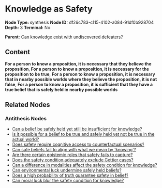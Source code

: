# Knowledge as Safety

**Node Type:** synthesis
**Node ID:** df26c783-c115-4102-a084-91df0b928704
**Depth:** 3
**Terminal:** No

**Parent:** [Can knowledge exist with undiscovered defeaters?](can-knowledge-exist-with-undiscovered-defeaters-antithesis-ac1220c3-dc3e-4266-96cc-d0be3c41d085.md)

## Content

**For a person to know a proposition, it is necessary that they believe the proposition**, **For a person to know a proposition, it is necessary for the proposition to be true**, **For a person to know a proposition, it is necessary that in nearby possible worlds where they believe the proposition, it is not false**, **For a person to know a proposition, it is sufficient that they have a true belief that is safely held in nearby possible worlds**

## Related Nodes

### Antithesis Nodes

- [Can a belief be safely held yet still be insufficient for knowledge?](can-a-belief-be-safely-held-yet-still-be-insufficient-for-knowledge-antithesis-17560650-8942-472d-b93c-684100a13023.md)
- [Is it possible for a belief to be true and safely held yet not be true in the actual world?](is-it-possible-for-a-belief-to-be-true-and-safely-held-yet-not-be-true-in-the-actual-world-antithesis-330d4549-f6ac-444d-b4da-748206d7d9f9.md)
- [Does safety require cognitive access to counterfactual scenarios?](does-safety-require-cognitive-access-to-counterfactual-scenarios-antithesis-baa9c74d-01a7-40cf-ac82-24cf001ef97b.md)
- [Can safe beliefs fail to align with what we mean by 'knowing'?](can-safe-beliefs-fail-to-align-with-what-we-mean-by-knowing-antithesis-93f5fb82-4053-4c77-ba3a-63cdfcef17f1.md)
- [Are there certain epistemic roles that safety fails to capture?](are-there-certain-epistemic-roles-that-safety-fails-to-capture-antithesis-2f8497dc-b440-47a9-a7aa-092dc406877f.md)
- [Does the safety condition adequately exclude Gettier cases?](does-the-safety-condition-adequately-exclude-gettier-cases-antithesis-23dbeab0-6b13-4ea5-a1b4-e63944ef7484.md)
- [Can a difference in modalities affect the safety condition for knowledge?](can-a-difference-in-modalities-affect-the-safety-condition-for-knowledge-antithesis-802a130c-02d6-46dc-867f-c11d1fc6766a.md)
- [Can environmental luck undermine safely held beliefs?](can-environmental-luck-undermine-safely-held-beliefs-antithesis-af1581e4-2500-4e7e-aff3-d0c584c1fdcd.md)
- [Does a high probability of truth guarantee safety in belief?](does-a-high-probability-of-truth-guarantee-safety-in-belief-antithesis-247e1090-f1cf-4e38-b0f6-ed319a0818cb.md)
- [Can moral luck blur the safety condition for knowledge?](can-moral-luck-blur-the-safety-condition-for-knowledge-antithesis-f2e41035-2e52-4628-b39f-fff7ed1b1618.md)
